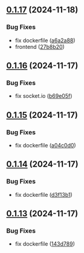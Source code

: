 ## [0.1.17](https://github.com/sergej-stk/notekeeper/compare/v0.1.16...v0.1.17) (2024-11-18)


### Bug Fixes

* fix dockerfile ([a6a2a88](https://github.com/sergej-stk/notekeeper/commit/a6a2a8885df32aa45a6383122f232549eecfd1d4))
* frontend ([27b8b20](https://github.com/sergej-stk/notekeeper/commit/27b8b2036c924db6273e0ee1636373ee408c62f0))



## [0.1.16](https://github.com/sergej-stk/notekeeper/compare/v0.1.15...v0.1.16) (2024-11-17)


### Bug Fixes

* fix socket.io ([b69e05f](https://github.com/sergej-stk/notekeeper/commit/b69e05f0d1c2ea907e6cf37b71c83ef64e612a52))



## [0.1.15](https://github.com/sergej-stk/notekeeper/compare/v0.1.14...v0.1.15) (2024-11-17)


### Bug Fixes

* fix dockerfile ([a04c0d0](https://github.com/sergej-stk/notekeeper/commit/a04c0d0f7a14d5e66ee6d360831c6915b9f503c0))



## [0.1.14](https://github.com/sergej-stk/notekeeper/compare/v0.1.13...v0.1.14) (2024-11-17)


### Bug Fixes

* fix dockerfile ([d3f13b1](https://github.com/sergej-stk/notekeeper/commit/d3f13b135296a8e1c7cab88d8e3eab1764b63eb0))



## [0.1.13](https://github.com/sergej-stk/notekeeper/compare/v0.1.12...v0.1.13) (2024-11-17)


### Bug Fixes

* fix dockerfile ([143d789](https://github.com/sergej-stk/notekeeper/commit/143d789aa3434ee65f0e255ee83bf68c8b714cdb))



